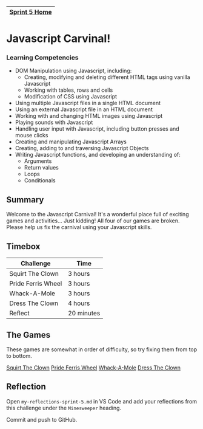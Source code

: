 [Sprint 5 Home](README.md)|
---|

# Javascript Carvinal!

### Learning Competencies

- DOM Manipulation using Javascript, including:
	- Creating, modifying and deleting different HTML tags using vanilla Javascript
	- Working with tables, rows and cells
	- Modification of CSS using Javascript
- Using multiple Javascript files in a single HTML document
- Using an external Javascript file in an HTML document
- Working with and changing HTML images using Javascript
- Playing sounds with Javascript
- Handling user input with Javascript, including button presses and mouse clicks
- Creating and manipulating Javascript Arrays
- Creating, adding to and traversing Javascript Objects
- Writing Javascript functions, and developing an understanding of:
	- Arguments
	- Return values
	- Loops
	- Conditionals

## Summary

Welcome to the Javascript Carnival! It's a wonderful place full of exciting games and activities... 
Just kidding! All four of our games are broken. Please help us fix the carnival using your Javascript skills. 

## Timebox

Challenge | Time|
------------|----------|
Squirt The Clown | 3 hours
Pride Ferris Wheel | 3 hours
Whack-A-Mole | 3 hours
Dress The Clown | 4 hours
Reflect | 20 minutes

## The Games

These games are somewhat in order of difficulty, so try fixing them from top to bottom. 

[Squirt The Clown](./squirt-the-clown/readme.md)
[Pride Ferris Wheel](./pride-ferris-wheel/readme.md)
[Whack-A-Mole](./whack-a-mole/readme.md)
[Dress The Clown](./dress-the-clown/readme.md)



## Reflection

Open `my-reflections-sprint-5.md` in VS Code and add your reflections from this challenge under the `Minesweeper` heading.

Commit and push to GitHub.